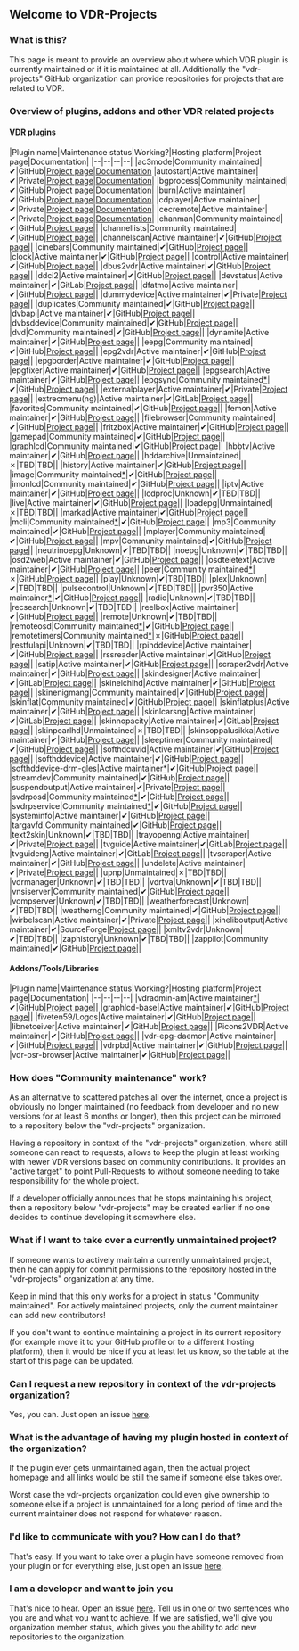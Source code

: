 ## Welcome to VDR-Projects

### What is this?

This page is meant to provide an overview about where which VDR plugin is currently maintained or if it is maintained at all. Additionally the "vdr-projects" GitHub organization can provide repositories for projects that are related to VDR.

### Overview of plugins, addons and other VDR related projects

#### VDR plugins

|Plugin name|Maintenance status|Working?|Hosting platform|Project page|Documentation|
|--|--|--|--|
|ac3mode|Community maintained|✔|GitHub|[Project page](https://github.com/vdr-projects/vdr-plugin-ac3mode)|[Documentation](https://github.com/vdr-projects/vdr-plugin-ac3mode/wiki)
|autostart|Active maintainer|✔|Private|[Project page](https://www.uli-eckhardt.de/vdr/autostart.en.shtml)|[Documentation](https://www.uli-eckhardt.de/vdr/autostart.en.shtml)|
|bgprocess|Community maintained|✔|GitHub|[Project page](https://github.com/vdr-projects/vdr-plugin-bgprocess)|[Documentation](https://github.com/vdr-projects/vdr-plugin-bgprocess/wiki)|
|burn|Active maintainer|✔|GitHub|[Project page](https://github.com/FireFlyVDR/vdr-plugin-burn)|[Documentation](https://github.com/FireFlyVDR/vdr-plugin-burn)|
|cdplayer|Active maintainer|✔|Private|[Project page](https://uli-eckhardt.de/vdr/cdplayer.en.shtml)|[Documentation](https://uli-eckhardt.de/vdr/cdplayer.en.shtml)|
|cecremote|Active maintainer|✔|Private|[Project page](https://uli-eckhardt.de/vdr/cec.en.shtml)|[Documentation](https://uli-eckhardt.de/vdr/cec.en.shtml)|
|chanman|Community maintained|✔|GitHub|[Project page](https://github.com/vdr-projects/vdr-plugin-chanman)||
|channellists|Community maintained|✔|GitHub|[Project page](https://github.com/vdr-projects/vdr-plugin-channellists)||
|channelscan|Active maintainer|✔|GitHub|[Project page](https://github.com/ua0lnj/vdr-plugin-channelscan)||
|cinebars|Community maintained|✔|GitHub|[Project page](https://github.com/vdr-projects/vdr-plugin-cinebars)||
|clock|Active maintainer|✔|GitHub|[Project page](https://github.com/madmartin/vdr-clock)||
|control|Active maintainer|✔|GitHub|[Project page](https://github.com/wirbel-at-vdr-portal/vdr-plugin-control)||
|dbus2vdr|Active maintainer|✔|GitHub|[Project page](https://github.com/flensrocker/vdr-plugin-dbus2vdr)||
|ddci2|Active maintainer|✔|GitHub|[Project page](https://github.com/jasmin-j/vdr-plugin-ddci2)||
|devstatus|Active maintainer|✔|GitLab|[Project page](https://gitlab.com/kamel5/devstatus)||
|dfatmo|Active maintainer|✔|GitHub|[Project page](https://github.com/durchflieger/dfatmo)||
|dummydevice|Active maintainer|✔|Private|[Project page](http://phivdr.dyndns.org/vdr/vdr-dummydevice/)||
|duplicates|Community maintained|✔|GitHub|[Project page](https://github.com/vdr-projects/vdr-plugin-duplicates)||
|dvbapi|Active maintainer|✔|GitHub|[Project page](https://github.com/manio/vdr-plugin-dvbapi)||
|dvbsddevice|Community maintained|✔|GitHub|[Project page](https://github.com/vdr-projects/vdr-plugin-dvbsddevice)||
|dvd|Community maintained|✔|GitHub|[Project page](https://github.com/vdr-projects/vdr-plugin-dvd)||
|dynamite|Active maintainer|✔|GitHub|[Project page](https://github.com/MarkusEh/vdr-plugin-dynamite)||
|eepg|Community maintained|✔|GitHub|[Project page](https://github.com/vdr-projects/vdr-plugin-eepg)||
|epg2vdr|Active maintainer|✔|GitHub|[Project page](https://github.com/horchi/vdr-plugin-epg2vdr)||
|epgborder|Active maintainer|✔|GitHub|[Project page](https://github.com/M-Reimer/vdr-plugin-epgborder)||
|epgfixer|Active maintainer|✔|GitHub|[Project page](https://github.com/vdr-projects/vdr-plugin-epgfixer)||
|epgsearch|Active maintainer|✔|GitHub|[Project page](https://github.com/vdr-projects/vdr-plugin-epgsearch)||
|epgsync|Community maintained[*](https://www.vdr-portal.de/forum/index.php?thread/134129-https-github-com-vdr-projects-teilweise-wiederbelebt/&postID=1347159#post1347159)|✔|GitHub|[Project page](https://github.com/vdr-projects/vdr-plugin-epgsync)||
|externalplayer|Active maintainer|✔|Private|[Project page](https://www.uli-eckhardt.de/vdr/external.en.shtml)||
|extrecmenu(ng)|Active maintainer|✔|GitLab|[Project page](https://gitlab.com/kamel5/extrecmenung)||
|favorites|Community maintained|✔|GitHub|[Project page](https://github.com/vdr-projects/vdr-plugin-favorites)||
|femon|Active maintainer|✔|GitHub|[Project page](https://github.com/rofafor/vdr-plugin-femon)||
|filebrowser|Community maintained|✔|GitHub|[Project page](https://github.com/vdr-projects/vdr-plugin-filebrowser)||
|fritzbox|Active maintainer|✔|GitHub|[Project page](https://github.com/jowi24/vdr-fritz)||
|gamepad|Community maintained|✔|GitHub|[Project page](https://github.com/vdr-projects/vdr-plugin-gamepad)||
|graphlcd|Community maintained|✔|GitHub|[Project page](https://github.com/vdr-projects/vdr-plugin-graphlcd)||
|hbbtv|Active maintainer|✔|GitHub|[Project page](https://github.com/Zabrimus/vdr-plugin-hbbtv)||
|hddarchive|Unmaintained|✗|TBD|TBD||
|history|Active maintainer|✔|GitHub|[Project page](https://github.com/vdr-projects/vdr-plugin-history)||
|image|Community maintained[*](https://github.com/vdr-projects/vdr-plugin-image/issues/1#issuecomment-1200418878)|✔|GitHub|[Project page](https://github.com/vdr-projects/vdr-plugin-image)||
|imonlcd|Community maintained|✔|GitHub|[Project page](https://github.com/vdr-projects/vdr-plugin-imonlcd)||
|iptv|Active maintainer|✔|GitHub|[Project page](https://github.com/rofafor/vdr-plugin-iptv)||
|lcdproc|Unknown|✔|TBD|TBD||
|live|Active maintainer|✔|GitHub|[Project page](https://github.com/MarkusEh/vdr-plugin-live)||
|loadepg|Unmaintained|✗|TBD|TBD||
|markad|Active maintainer|✔|GitHub|[Project page](https://github.com/kfb77/vdr-plugin-markad)||
|mcli|Community maintained[*](https://github.com/vdr-projects/vdr-plugin-mcli/pull/1#issuecomment-765527863)|✔|GitHub|[Project page](https://github.com/vdr-projects/vdr-plugin-mcli)||
|mp3|Community maintained|✔|GitHub|[Project page](https://github.com/vdr-projects/vdr-plugin-mp3)||
|mplayer|Community maintained|✔|GitHub|[Project page](https://github.com/vdr-projects/vdr-plugin-mp3)||
|mpv|Community maintained|✔|GitHub|[Project page](https://github.com/vdr-projects/vdr-plugin-mpv)||
|neutrinoepg|Unknown|✔|TBD|TBD||
|noepg|Unknown|✔|TBD|TBD||
|osd2web|Active maintainer|✔|GitHub|[Project page](https://github.com/horchi/vdr-plugin-osd2web)||
|osdteletext|Active maintainer|✔|GitHub|[Project page](https://github.com/vdr-projects/vdr-plugin-osdteletext)||
|peer|Community maintained[*](https://www.vdr-portal.de/forum/index.php?thread/134129-https-github-com-vdr-projects-teilweise-wiederbelebt/&postID=1347159#post1347159)|✗|GitHub|[Project page](https://github.com/vdr-projects/vdr-plugin-peer)||
|play|Unknown|✔|TBD|TBD||
|plex|Unknown|✔|TBD|TBD||
|pulsecontrol|Unknown|✔|TBD|TBD||
|pvr350|Active maintainer[*](https://github.com/vdr-projects/vdr-projects.github.io/issues/15#issuecomment-1407390635)|✔|GitHub|[Project page](https://github.com/vdr-projects/vdr-plugin-pvr350)||
|radio|Unknown|✔|TBD|TBD||
|recsearch|Unknown|✔|TBD|TBD||
|reelbox|Active maintainer|✔|GitHub|[Project page](https://github.com/pbiering/vdr-plugin-reelbox)||
|remote|Unknown|✔|TBD|TBD||
|remoteosd|Community maintained[*](https://www.vdr-portal.de/forum/index.php?thread/134129-https-github-com-vdr-projects-teilweise-wiederbelebt/&postID=1347159#post1347159)|✔|GitHub|[Project page](https://github.com/vdr-projects/vdr-plugin-remoteosd)||
|remotetimers|Community maintained[*](https://www.vdr-portal.de/forum/index.php?thread/134129-https-github-com-vdr-projects-teilweise-wiederbelebt/&postID=1347159#post1347159)|✗|GitHub|[Project page](https://github.com/vdr-projects/vdr-plugin-remotetimers)||
|restfulapi|Unknown|✔|TBD|TBD||
|rpihddevice|Active maintainer|✔|GitHub|[Project page](https://github.com/reufer/rpihddevice)||
|rssreader|Active maintainer|✔|GitHub|[Project page](https://github.com/rofafor/vdr-plugin-rssreader)||
|satip|Active maintainer|✔|GitHub|[Project page](https://github.com/rofafor/vdr-plugin-satip)||
|scraper2vdr|Active maintainer|✔|GitHub|[Project page](https://github.com/horchi/scraper2vdr)||
|skindesigner|Active maintainer|✔|GitLab|[Project page](https://gitlab.com/kamel5/skindesigner)||
|skinelchihd|Active maintainer|✔|GitHub|[Project page](https://github.com/FireFlyVDR/vdr-plugin-skinelchihd)||
|skinenigmang|Community maintained|✔|GitHub|[Project page](https://github.com/vdr-projects/vdr-plugin-skinenigmang)||
|skinflat|Community maintained|✔|GitHub|[Project page](https://github.com/vdr-projects/vdr-plugin-skinflat)||
|skinflatplus|Active maintainer|✔|GitHub|[Project page](https://github.com/MegaV0lt/vdr-plugin-skinflatplus)||
|skinlcarsng|Active maintainer|✔|GitLab|[Project page](https://gitlab.com/kamel5/skinlcarsng)||
|skinnopacity|Active maintainer|✔|GitLab|[Project page](https://gitlab.com/kamel5/SkinNopacity)||
|skinpearlhd|Unmaintained|✗|TBD|TBD||
|skinsoppalusikka|Active maintainer|✔|GitHub|[Project page](https://github.com/rofafor/vdr-plugin-skinsoppalusikka)||
|sleeptimer|Community maintained|✔|GitHub|[Project page](https://github.com/vdr-projects/vdr-plugin-sleeptimer)||
|softhdcuvid|Active maintainer|✔|GitHub|[Project page](https://github.com/jojo61/vdr-plugin-softhdcuvid)||
|softhddevice|Active maintainer|✔|GitHub|[Project page](https://github.com/ua0lnj/vdr-plugin-softhddevice)||
|softhddevice-drm-gles|Active maintainer[*](https://github.com/vdr-projects/vdr-projects.github.io/issues/19)|✔|GitHub|[Project page](https://github.com/rellla/vdr-plugin-softhddevice-drm-gles)||
|streamdev|Community maintained|✔|GitHub|[Project page](https://github.com/vdr-projects/vdr-plugin-streamdev)||
|suspendoutput|Active maintainer|✔|Private|[Project page](http://phivdr.dyndns.org/vdr/vdr-suspendoutput/)||
|svdrposd|Community maintained[*](https://www.vdr-portal.de/forum/index.php?thread/134129-https-github-com-vdr-projects-teilweise-wiederbelebt/&postID=1347159#post1347159)|✔|GitHub|[Project page](https://github.com/vdr-projects/vdr-plugin-svdrposd)||
|svdrpservice|Community maintained[*](https://www.vdr-portal.de/forum/index.php?thread/134129-https-github-com-vdr-projects-teilweise-wiederbelebt/&postID=1347159#post1347159)|✔|GitHub|[Project page](https://github.com/vdr-projects/vdr-plugin-svdrpservice)||
|systeminfo|Active maintainer|✔|GitHub|[Project page](https://github.com/FireFlyVDR/vdr-plugin-systeminfo)||
|targavfd|Community maintained|✔|GitHub|[Project page](https://github.com/vdr-projects/vdr-plugin-targavfd)||
|text2skin|Unknown|✔|TBD|TBD||
|trayopenng|Active maintainer|✔|Private|[Project page](https://uli-eckhardt.de/vdr/trayopenng.en.shtml)||
|tvguide|Active maintainer|✔|GitLab|[Project page](https://gitlab.com/kamel5/tvguide)||
|tvguideng|Active maintainer|✔|GitLab|[Project page](https://gitlab.com/kamel5/tvguideng)||
|tvscraper|Active maintainer|✔|GitHub|[Project page](https://github.com/MarkusEh/vdr-plugin-tvscraper)||
|undelete|Active maintainer|✔|Private|[Project page](http://phivdr.dyndns.org/vdr/vdr-undelete/)||
|upnp|Unmaintained|✗|TBD|TBD||
|vdrmanager|Unknown|✔|TBD|TBD||
|vdrtva|Unknown|✔|TBD|TBD||
|vnsiserver|Community maintained|✔|GitHub|[Project page](https://github.com/vdr-projects/vdr-plugin-vnsiserver)||
|vompserver|Unknown|✔|TBD|TBD||
|weatherforecast|Unknown|✔|TBD|TBD||
|weatherng|Community maintained|✔|GitHub|[Project page](https://github.com/vdr-projects/vdr-plugin-weatherng)||
|wirbelscan|Active maintainer|✔|Private|[Project page](https://www.gen2vdr.de/wirbel/wirbelscan/index2.html)||
|xineliboutput|Active maintainer|✔|SourceForge|[Project page](https://sourceforge.net/projects/xineliboutput/)||
|xmltv2vdr|Unknown|✔|TBD|TBD||
|zaphistory|Unknown|✔|TBD|TBD||
|zappilot|Community maintained|✔|GitHub|[Project page](https://github.com/vdr-projects/vdr-plugin-zappilot)||

#### Addons/Tools/Libraries

|Plugin name|Maintenance status|Working?|Hosting platform|Project page|Documentation|
|--|--|--|--|
|vdradmin-am|Active maintainer[*](https://github.com/vdr-projects/vdradmin-am/issues/1#issuecomment-1424003723)|✔|GitHub|[Project page](https://github.com/vdr-projects/vdradmin-am)||
|graphlcd-base|Active maintainer|✔|GitHub|[Project page](https://github.com/M-Reimer/graphlcd-base)||
|fiveten59/Logos|Active maintainer|✔|GitHub|[Project page](https://github.com/fiveten59/Logos)||
|libnetceiver|Active maintainer|✔|GitHub|[Project page](https://github.com/vdr-projects/libnetceiver)||
|Picons2VDR|Active maintainer|✔|GitHub|[Project page](https://github.com/MegaV0lt/Picons2VDR)||
|vdr-epg-daemon|Active maintainer|✔|GitHub|[Project page](https://github.com/horchi/vdr-epg-daemon)||
|vdrpbd|Active maintainer|✔|GitHub|[Project page](https://github.com/M-Reimer/vdrpbd)||
|vdr-osr-browser|Active maintainer|✔|GitHub|[Project page](https://github.com/Zabrimus/vdr-osr-browser)||

### How does "Community maintenance" work?

As an alternative to scattered patches all over the internet, once a project is obviously no longer maintained (no feedback from developer and no new versions for at least 6 months or longer), then this project can be mirrored to a repository below the "vdr-projects" organization.

Having a repository in context of the "vdr-projects" organization, where still someone can react to requests, allows to keep the plugin at least working with newer VDR versions based on community contributions. It provides an "active target" to point Pull-Requests to without someone needing to take responsibility for the whole project.

If a developer officially announces that he stops maintaining his project, then a repository below "vdr-projects" may be created earlier if no one decides to continue developing it somewhere else.


### What if I want to take over a currently unmaintained project?

If someone wants to actively maintain a currently unmaintained project, then he can apply for commit permissions to the repository hosted in the "vdr-projects" organization at any time.

Keep in mind that this only works for a project in status "Community maintained". For actively maintained projects, only the current maintainer can add new contributors!

If you don't want to continue maintaining a project in its current repository (for example move it to your GitHub profile or to a different hosting platform), then it would be nice if you at least let us know, so the table at the start of this page can be updated.

### Can I request a new repository in context of the vdr-projects organization?

Yes, you can. Just open an issue [here](https://github.com/vdr-projects/vdr-projects.github.io/issues).

### What is the advantage of having my plugin hosted in context of the organization?

If the plugin ever gets unmaintained again, then the actual project homepage and all links would be still the same if someone else takes over.

Worst case the vdr-projects organization could even give ownership to someone else if a project is unmaintained for a long period of time and the current maintainer does not respond for whatever reason.

### I'd like to communicate with you? How can I do that?
That's easy. If you want to take over a plugin have someone removed from your plugin or for everything else, just open an issue [here](https://github.com/vdr-projects/vdr-projects.github.io/issues).

### I am a developer and want to join you
That's nice to hear. Open an issue [here](https://github.com/vdr-projects/vdr-projects.github.io/issues). Tell us in one or two sentences who you are and what you want to achieve. If we are satisfied, we'll give you organization member status, which gives you the ability to add new repositories to the organization.
